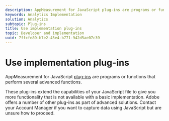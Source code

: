 ```yaml
---
description: AppMeasurement for JavaScript plug-ins are programs or functions that perform several advanced functions.
keywords: Analytics Implementation
solution: Analytics
subtopic: Plug-ins
title: Use implementation plug-ins
topic: Developer and implementation
uuid: 7ffcfe89-b7e2-45e4-b771-942d5ae07c39
---
```


# Use implementation plug-ins

AppMeasurement for JavaScript [plug-ins](/help/implement/js-implementation/c-appmeasurement-js/plugins-support.md) are programs or functions that perform several advanced functions.

These plug-ins extend the capabilities of your JavaScript file to give you more functionality that is not available with a basic implementation. Adobe offers a number of other plug-ins as part of advanced solutions. Contact your Account Manager if you want to capture data using JavaScript but are unsure how to proceed.
